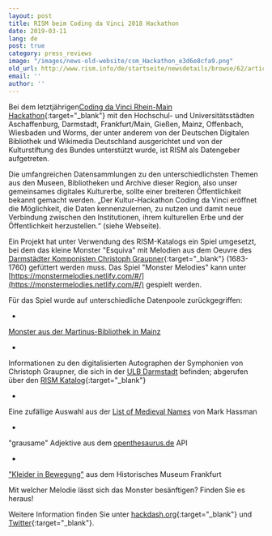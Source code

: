 ```yaml
---
layout: post
title: RISM beim Coding da Vinci 2018 Hackathon
date: 2019-03-11
lang: de
post: true
category: press_reviews
image: "/images/news-old-website/csm_Hackathon_e3d6e8cfa9.png"
old_url: http://www.rism.info/de/startseite/newsdetails/browse/62/article/64/rism-at-the-coding-da-vinci-2018-hackathon.html
email: ''
author: ''
---
```



Bei dem letztjährigen[Coding da Vinci Rhein-Main Hackathon](https://codingdavinci.de/events/rheinmain/){:target="_blank"} mit den Hochschul- und Universitätsstädten Aschaffenburg, Darmstadt, Frankfurt/Main, Gießen, Mainz, Offenbach, Wiesbaden und Worms, der unter anderem von der Deutschen Digitalen Bibliothek und Wikimedia Deutschland ausgerichtet und von der Kulturstiftung des Bundes unterstützt wurde, ist RISM als Datengeber aufgetreten.

Die umfangreichen Datensammlungen zu den unterschiedlichsten Themen aus den Museen, Bibliotheken und Archive dieser Region, also unser gemeinsames digitales Kulturerbe, sollte einer breiteren Öffentlichkeit bekannt gemacht werden. „Der Kultur-Hackathon Coding da Vinci eröffnet die Möglichkeit, die Daten kennenzulernen, zu nutzen und damit neue Verbindung zwischen den Institutionen, ihrem kulturellen Erbe und der Öffentlichkeit herzustellen.“ (siehe Webseite).

Ein Projekt hat unter Verwendung des RISM-Katalogs ein Spiel umgesetzt, bei dem das kleine Monster "Esquiva" mit Melodien aus dem Oeuvre des [Darmstädter Komponisten Christoph Graupner](https://opac.rism.info/search?View=rism&author=graupner+christoph&siglum=D-DS){:target="_blank"} (1683-1760) gefüttert werden muss. Das Spiel "Monster Melodies" kann unter [https://monstermelodies.netlify.com/#/](https://monstermelodies.netlify.com/#/) gespielt werden.

Für das Spiel wurde auf unterschiedliche Datenpoole zurückgegriffen:

-

[Monster aus der Martinus-Bibliothek in Mainz](https://codingdavinci.de/daten/#martinus_bibliothek)


-

Informationen zu den digitalisierten Autographen der Symphonien von Christoph Graupner, die sich in der [ULB Darmstadt](https://codingdavinci.de/daten/#ulb_darmstadt) befinden; abgerufen über den [RISM Katalog](https://opac.rism.info/index.php?id=4){:target="_blank"}


-

Eine zufällige Auswahl aus der [List of Medieval Names](https://www.mithrilandmages.com/utilities/MedievalBrowse.php) von Mark Hassman


-

"grausame" Adjektive aus dem [openthesaurus.de](https://www.openthesaurus.de/about/api) API


-

["Kleider in Bewegung"](https://codingdavinci.de/daten/#histmus_ffm) aus dem Historisches Museum Frankfurt



Mit welcher Melodie lässt sich das Monster besänftigen? Finden Sie es heraus!

Weitere Information finden Sie unter [hackdash.org](https://hackdash.org/projects/5bd4a33096a2952c33e302c9){:target="_blank"} und [Twitter](https://twitter.com/search?q=%23monstermelodies&src=typd&lang=de){:target="_blank"}.

<script type="text/javascript">var switchTo5x=true;</script><script type="text/javascript" src="http://w.sharethis.com/button/buttons.js"></script><script type="text/javascript">stLight.options({publisher: "9b601438-1ce1-49d8-bfd7-9cff5df54c17", doNotHash: false, doNotCopy: false, hashAddressBar: false});</script>
